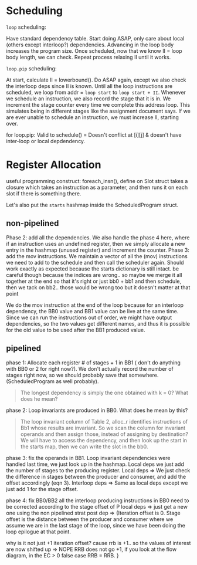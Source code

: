 # Scheduling

`loop` scheduling:

Have standard dependency table.
Start doing ASAP, only care about local (others except interloop?) dependencies. 
Advancing in the loop body increases the program size.
Once scheduled, now that we know II = loop body length, we can check. Repeat process relaxing II until it works.

`loop.pip` scheduling:

At start, calculate II = lowerbound().
Do ASAP again, except we also check the interloop deps since II is known.
Until all the loop instructions are scheduled, we loop from addr = `loop start` to `loop start + II`. Whenever we schedule an instruction, we also record the stage that it is in. We increment the stage counter every time we complete this address loop. This simulates being in different stages like the assignment document says.
If we are ever unable to schedule an instruction, we must increase II, starting over.

for loop.pip: Valid to schedule() = Doesn't conflict at [i][j] & doesn't have inter-loop or local depdendency.

# Register Allocation

useful programming construct: foreach_insn(), define on Slot struct
takes a closure which takes an instruction as a parameter, and then runs it on each slot if there is something there.

Let's also put the `starts` hashmap inside the ScheduledProgram struct.

## non-pipelined

Phase 2: add all the dependencies. We also handle the phase 4 here, where if an instruction uses an undefined register, then we simply allocate a new entry in the hashmap (unused register) and increment the counter.
Phase 3: add the mov instructions. We maintain a vector of all the (mov) instructions we need to add to the schedule and then call the scheduler again. Should work exactly as expected because the starts dictionary is still intact.
be careful though because the indices are wrong.. so maybe we merge it all together at the end so that it's right
or just bb0 + bb1 and then schedule, then we tack on bb2.. those would be wrong too but it doesn't matter at that point

We do the mov instruction at the end of the loop because for an interloop dependency, the BB0 value and BB1 value can be live at the same time. Since we can run the instructions out of order, we might have output dependencies, so the two values get different names, and thus it is possible for the old value to be used after the BB1 produced value.

## pipelined

phase 1: Allocate each register # of stages + 1 in BB1 ( don't do anything with BB0 or 2 for right now?). We don't actually record the number of stages right now, so we should probably save that somewhere. (ScheduledProgram as well probably).
> The longest dependency is simply the one obtained with k = 0?
What does he mean?

phase 2: Loop invariants are produced in BB0. What does he mean by this?
> The loop invariant column of Table 2, alloc_r identifies instructions of Bb1 whose results are invariant. 
So we scan the column for invariant operands and then assign those, instead of assigning by destination?
We will have to access the dependency, and then look up the start in the starts map, then we can write the slot in the bb0.

phase 3: fix the operands in BB1. Loop invariant dependencies were handled last time, we just look up in the hashmap. Local deps we just add the number of stages to the producing register. 
Local deps => We just check the difference in stages between the producer and consumer, and add the offset accordingly (eqn 3).
Interloop deps => Same as local deps except we just add 1 for the stage offset.

phase 4: fix BB0/BB2
all the interloop producing instructions in BB0 need to be corrected according to the stage offset of P
local deps => just get a new one using the non pipelined strat
post dep => {Iteration offset is 0. Stage offset is the distance between the producer and consumer where we assume we are in the last stage of the loop, since we have been doing the loop epilogue at that point.

why is it not just +1 iteration offset? cause rrb is +1.. so the values of interest are now shifted up => NOPE RRB does not go +1, if you look at the flow diagram, in the EC > 0 false case RRB = RRB. }